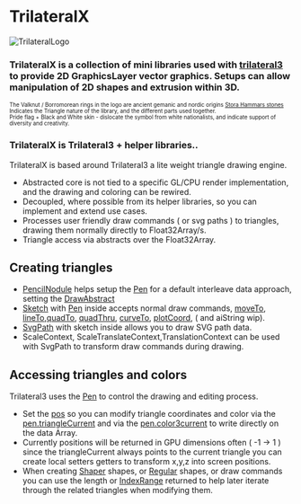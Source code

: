 # TrilateralX 
![TrilateralLogo](https://user-images.githubusercontent.com/20134338/83942319-5052a200-a7ea-11ea-8e44-76f49d5251fc.png)

### TrilateralX is a collection of mini libraries used with [trilateral3](https://github.com/nanjizal/trilateral3) to provide 2D GraphicsLayer vector graphics. Setups can allow manipulation of 2D shapes and extrusion within 3D.  

<sub><sub>The Valknut / Borromorean rings in the logo are ancient gemanic and nordic origins [Stora Hammars stones](https://en.wikipedia.org/wiki/Valknut#/media/File:Sacrificial_scene_on_Hammars_-_Valknut.png)</sub></sub>  
<sub><sub>Indicates the Triangle nature of the library, and the different parts used together.</sub></sub>  
<sub><sub>Pride flag + Black and White skin - dislocate the symbol from white nationalists, and indicate support of diversity and creativity.</sub></sub>  

### TrilateralX is Trilateral3 + helper libraries..  

TrilateralX is based around Trilateral3 a lite weight triangle drawing engine.
- Abstracted core is not tied to a specific GL/CPU render implementation, and the drawing and coloring can be rewired.
- Decoupled, where possible from its helper libraries, so you can implement and extend use cases. 
- Processes user friendly draw commands ( or svg paths ) to triangles, drawing them normally directly to Float32Array/s.
- Triangle access via abstracts over the Float32Array.

## Creating triangles

- [PencilNodule](https://nanjizal.github.io/trilateral3/pages/trilateral3/nodule/PenNodule.html) helps setup the [Pen](https://nanjizal.github.io/trilateral3/pages/trilateral3/drawing/Pen.html) for a default interleave data approach, setting the [DrawAbstract](https://nanjizal.github.io/trilateral3/pages/trilateral3/drawing/DrawAbstract.html)
- [Sketch](https://nanjizal.github.io/trilateral3/pages/trilateral3/drawing/Sketch.html) with [Pen](https://nanjizal.github.io/trilateral3/pages/trilateral3/drawing/Pen.html) inside accepts normal draw commands, [moveTo](https://nanjizal.github.io/trilateral3/pages/trilateral3/drawing/Sketch.html#moveTo), [lineTo](https://nanjizal.github.io/trilateral3/pages/trilateral3/drawing/Sketch.html#lineTo),[quadTo](https://nanjizal.github.io/trilateral3/pages/trilateral3/drawing/Sketch.html#quadTo), [quadThru](https://nanjizal.github.io/trilateral3/pages/trilateral3/drawing/Sketch.html#quadThru), [curveTo](https://nanjizal.github.io/trilateral3/pages/trilateral3/drawing/Sketch.html#curveTo), [plotCoord](https://nanjizal.github.io/trilateral3/pages/trilateral3/drawing/Sketch.html#plotCoord), ( and aiString wip).
- [SvgPath](https://github.com/nanjizal/justPath) with sketch inside allows you to draw SVG path data.
- ScaleContext, ScaleTranslateContext,TranslationContext can be used with SvgPath to transform draw commands during drawing.

## Accessing triangles and colors

Trilateral3 uses the [Pen](https://nanjizal.github.io/trilateral3/pages/trilateral3/drawing/Pen.html) to control the drawing and editing process.  
- Set the [pos](https://nanjizal.github.io/trilateral3/pages/trilateral3/drawing/Pen.html#poss) so you can modify triangle coordinates and color via the [pen.triangleCurrent](https://nanjizal.github.io/trilateral3/pages/trilateral3/drawing/TriangleAbstract.html) and via the [pen.color3current](https://nanjizal.github.io/trilateral3/pages/trilateral3/drawing/Color3Abstract.html) to write directly on the data Array. 
- Currently positions will be returned in GPU dimensions often ( -1 -> 1 ) since the triangleCurrent always points to the current triangle you can create local setters getters to transform x,y,z into screen positions.
- When creating [Shaper](https://nanjizal.github.io/trilateral3/pages/trilateral3/shape/Shaper.html) shapes, or [Regular](https://nanjizal.github.io/trilateral3/pages/trilateral3/shape/Regular.html) shapes, or draw commands you can use the length or [IndexRange](https://nanjizal.github.io/trilateral3/pages/trilateral3/shape/IndexRange.html
) returned to help later iterate through the related triangles when modifying them.
